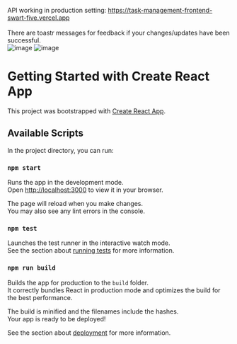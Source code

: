 API working in production setting:
https://task-management-frontend-swart-five.vercel.app</br></br>
There are toastr  messages for feedback if your changes/updates have been successful.<br>
![image](https://github.com/user-attachments/assets/3403ece4-b9c1-40ac-9311-a112648c6541)
![image](https://github.com/user-attachments/assets/a7f6ab99-d348-4956-baa6-37c47e2d1847)






# Getting Started with Create React App

This project was bootstrapped with [Create React App](https://github.com/facebook/create-react-app).

## Available Scripts

In the project directory, you can run:

### `npm start`

Runs the app in the development mode.\
Open [http://localhost:3000](http://localhost:3000) to view it in your browser.

The page will reload when you make changes.\
You may also see any lint errors in the console.

### `npm test`

Launches the test runner in the interactive watch mode.\
See the section about [running tests](https://facebook.github.io/create-react-app/docs/running-tests) for more information.

### `npm run build`

Builds the app for production to the `build` folder.\
It correctly bundles React in production mode and optimizes the build for the best performance.

The build is minified and the filenames include the hashes.\
Your app is ready to be deployed!

See the section about [deployment](https://facebook.github.io/create-react-app/docs/deployment) for more information.


